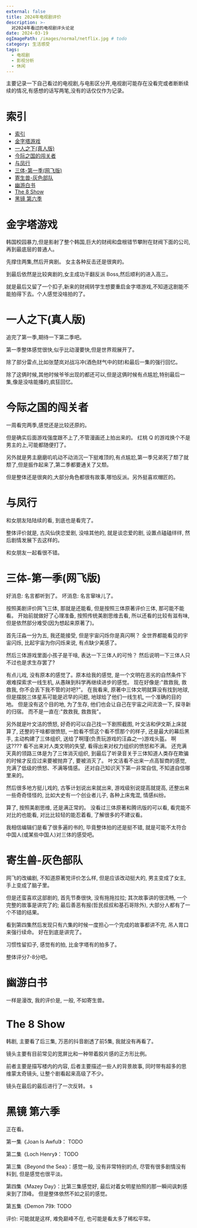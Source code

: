 ```yaml
---
external: false
title: 2024年电视剧评价
description: >-
  对2024年看过的电视剧评头论足
date: 2024-03-19
ogImagePath: /images/normal/netflix.jpg # todo
category: 生活感受
tags:
  - 电视剧
  - 影视分析
  - 休闲
---
```


主要记录一下自己看过的电视剧,与电影区分开,电视剧可能存在没看完或者断断续续的情况,有感想的话写两笔,没有的话仅仅作为记录。

# 索引

- [索引](#索引)
- [金字塔游戏](#金字塔游戏)
- [一人之下(真人版)](#一人之下真人版)
- [今际之国的闯关者](#今际之国的闯关者)
- [与凤行](#与凤行)
- [三体-第一季(网飞版)](#三体-第一季网飞版)
- [寄生兽-灰色部队](#寄生兽-灰色部队)
- [幽游白书](#幽游白书)
- [The 8 Show](#the-8-show)
- [黑镜 第六季](#黑镜-第六季)

# 金字塔游戏

韩国校园暴力,但是影射了整个韩国,巨大的财阀和盘根错节攀附在财阀下面的公司,再到最底层的普通人。

先撑住两集,然后开爽剧。 女主各种反击还是很爽的。

到最后依然是比较爽剧的,女主成功干翻反派 Boss,然后顺利的进入高三。

就是最后又留了一个扣子,新来的财阀转学生想要重启金字塔游戏,不知道这剧能不能拍得下去。个人感觉没啥拍的了。

# 一人之下(真人版)

追完了第一季,期待一下第二季吧。

第一季整体感觉很快,似乎比动漫要快,但是世界观展开了。

除了部分雷点,比如张楚岚对战冯冲(酒色财气中的财)和最后一集的强行回忆。

除了这俩时候,其他时候爷爷出现的都还可以,但是这俩时候有点尴尬,特别最后一集,像是没啥能播的,疯狂回忆。

# 今际之国的闯关者

一周看完两季,感觉还是比较还原的。

但是确实后面游戏强度跟不上了,不管漫画还上拍出来的。 红桃 Q 的游戏换个不是男主的上,可能都随便打了。

另外就是男主磨磨叽叽动不动消沉一下挺难顶的,有点尴尬,第一季兄弟死了颓了就颓了,但是振作起来了,第二季都要通关了又颓。

但是整体还是很爽的,大部分角色都很有故事,哪怕反派。另外挺喜欢帽匠的。

# 与凤行

和女朋友陆陆续的看, 到底也是看完了。

整体评价就是, 古风仙侠恋爱剧, 没啥其他的, 就是谈恋爱的剧, 设置点磕磕绊绊, 然后剧情发展下去这样的。

和女朋友一起看很不错。

# 三体-第一季(网飞版)

好消息: 名言都听到了。
坏消息: 名言窜味儿了。

按照美剧评价网飞三体, 那就是还能看, 但是按照三体原著评价三体, 那可能不能看。 开始前就做好了心理准备, 按照传统美剧思维去看, 所以还看的比较有滋有味, 但是依然部分难受(因为想起来原著了)。

首先汪淼一分为五, 我还能接受, 但是宇宙闪烁你是真闪啊？ 全世界都能看见的宇宙闪烁, 比起宇宙为你闪烁来说, 有点缺少美感了。

然后三体游戏里面小孩子是干啥, 表达一下三体人的可怜？ 然后说明一下三体人只不过也是求生存罢了?

有点儿戏, 没有原本的感觉了。原本给我的感觉, 是一个文明在恶劣的自然条件下艰难探索求一线生机, 从愚昧到科学再继续进步的感觉。 现在好像是:"救救我, 救救我, 你不会丢下我不管的对吧?"。 在我看来, 原著中三体文明就算没有找到地球, 但是摆脱三体星系可能是迟早的问题, 地球给了他们一线生机, 一个准确的目的地。 但是没有这个目的地, 为了生存, 他们也会让自己在宇宙之间流浪一下, 探寻新的归宿。 而不是一直在:"救救我, 救救我"。

另外就是叶文洁的愤怒, 好奇的可以自己找一下剧照截图, 叶文洁和伊文斯上床就算了, 还整的干啥都很愤怒, 一脸看不惯这个看不惯那个的样子, 还是最大的幕后黑手, 主动构建了三体组织, 送给了啊瑾(负责玩游戏的汪淼之一)游戏头盔。 啊这???? 看不出来对人类文明的失望, 看得出来对权力组织的愤怒和不满。 还充满天真的领路三体是为了三体消灭组织, 到最后了听录音关于三体知道人类存在欺骗的时候才反应过来要被抛弃了, 要被消灭了。 叶文洁看不出来一点高智商的感觉, 充满了低级的愤怒、不满等情感。 还对自己知识天下第一非常自信, 不知道自信哪里来的。

然后很多地方挺儿戏的, 古筝计划说出来就出来, 游戏级别说提高就提高, 还整出来一些奇奇怪怪的, 比如大史有一个创业者儿子, 各种上床鬼混, 情感纠纷。

算了, 按照美剧思维, 还是满正常的。 没看过三体原著和腾讯版的可以看, 看完能不对比的也能看, 对比比较轻的能忍着看, 了解很多的不建议看。

我相信编辑们是看了很多遍的书的, 毕竟整体拍的还是挺不错, 就是可能不太符合中国人(或某些中国人)对三体的感受吧。

# 寄生兽-灰色部队

网飞的改编剧, 不知道原著党评价怎么样, 但是应该改动挺大的, 男主变成了女主, 手上变成了脑子里。

但是还蛮喜欢这部剧的, 首先节奏很快, 没有拖拖拉拉; 其次故事讲的很流畅, 一个完整的故事是讲完了的; 最后善恶有报(哲民叔叔和基石哥除外), 大部分人都有了一个不错的结果。

看到第四集然后发现只有六集的时候一度担心一个完成的故事都讲不完, 吊人胃口来强行续命。 好在到底是讲完了。

习惯性留扣子, 感觉有的拍, 比金字塔有的拍多了。

整体评分7-8分吧。

# 幽游白书

一样是漫改, 我的评价是, 一般, 不如寄生兽。

# The 8 Show

韩剧, 主要看了后三集, 万恶的抖音剧透了前5集, 我就没有再看了。

镜头主要有目前常见的宽屏比和一种带着胶片感的正方形比例。

前者主要是描写楼内的内容, 后者主要描述一些人的背景故事, 同时带有超多的思维蒙太奇镜头, 让整个剧看起来高级了不少。

镜头在最后的最后进行了一次反转。 s

# 黑镜 第六季

正在看。

第一集《Joan Is Awful》： TODO

第二集《Loch Henry》： TODO

第三集《Beyond the Sea》：感觉一般, 没有非常特别的点, 尽管有很多剧情没有料到, 但是感觉也很平淡。

第四集《Mazey Day》：比第三集感觉好, 最后对着女明星拍照的那一瞬间讽刺感来到了顶峰。 但是整体依然不如之前的感觉。

第五集《Demon 79》: TODO

评价: 可能就是这样, 难免巅峰不在, 也可能是看太多了稀松平常。